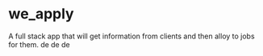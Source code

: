 # we_apply

A full stack app that will get information from clients and then alloy to jobs for them.
de
de
de
